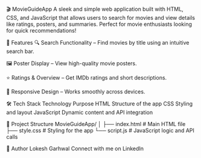 🎬 MovieGuideApp
A sleek and simple web application built with HTML, CSS, and JavaScript that allows users to search for movies and view details like ratings, posters, and summaries. Perfect for movie enthusiasts looking for quick recommendations!

🚀 Features
🔍 Search Functionality – Find movies by title using an intuitive search bar.

🖼️ Poster Display – View high-quality movie posters.

⭐ Ratings & Overview – Get IMDb ratings and short descriptions.

🎨 Responsive Design – Works smoothly across devices.

🛠️ Tech Stack
Technology	Purpose
HTML	Structure of the app
CSS	Styling and layout
JavaScript	Dynamic content and API integration

📁 Project Structure
MovieGuideApp/
│
├── index.html      # Main HTML file
├── style.css       # Styling for the app
└── script.js       # JavaScript logic and API calls

🙌 Author
Lokesh Garhwal Connect with me on LinkedIn
